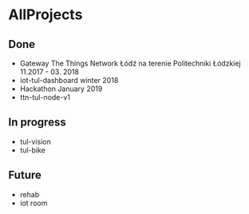 # AllProjects

## Done

* Gateway The Things Network Łódź na terenie Politechniki Łódzkiej 11.2017 - 03. 2018
* iot-tul-dashboard winter 2018
* Hackathon January 2019
* ttn-tul-node-v1

## In progress

* tul-vision
* tul-bike

## Future

* rehab
* iot room
